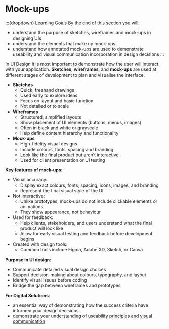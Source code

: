 # Mock-ups

:::{dropdown} Learning Goals
By the end of this section you will:
- understand the purpose of sketches, wireframes and mock-ups in designing UIs
- understand the elements that make up mock-ups
- understand how annotated mock-ups are used to demonstrate useability and visual communication incorporation in design decisions
:::

In UI Design it is most important to demonstrate how the user will interact with your application. **Sketches**, **wireframes**, and **mock-ups** are used at different stages of development to plan and visualise the interface.

- **Sketches**
  - Quick, freehand drawings
  - Used early to explore ideas
  - Focus on layout and basic function
  - Not detailed or to scale
- **Wireframes**
  - Structured, simplified layouts
  - Show placement of UI elements (buttons, menus, images)
  - Often in black and white or grayscale
  - Help define content hierarchy and functionality
- **Mock-ups**
  - High-fidelity visual designs
  - Include colours, fonts, spacing and branding
  - Look like the final product but aren’t interactive
  - Used for client presentation or UI testing

**Key features of mock-ups**:
- Visual accuracy:
  - Display exact colours, fonts, spacing, icons, images, and branding
  - Represent the final visual style of the UI
- Not interactive:
  - Unlike prototypes, mock-ups do not include clickable elements or animations
  - They show appearance, not behaviour
- Used for feedback:
  - Help clients, stakeholders, and users understand what the final product will look like
  - Allow for early visual testing and feedback before development begins
- Created with design tools:
  - Common tools include Figma, Adobe XD, Sketch, or Canva

**Purpose in UI design**:
- Communicate detailed visual design choices
- Support decision-making about colours, typography, and layout
- Identify visual issues before coding
- Bridge the gap between wireframes and prototypes

**For Digital Solutions**:
- an essential way of demonstrating how the success criteria have informed your design decisions.
- demonstrate your understanding of [useability principles](../03_user_experience/02_usability_principles.md) and [visual communication](../03_user_experience/03_visual_communication.md)
